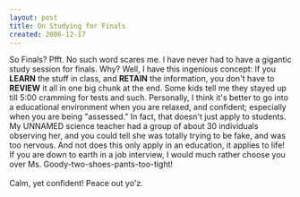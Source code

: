 ```yaml
---
layout: post
title: On Studying for Finals
created: 2006-12-17
---
```

<p>So Finals? <span class="blsp-spelling-error" id="SPELLING_ERROR_0" onclick="BLOG_clickHandler(this)">Pfft</span>. No such word scares me. I have never had to have a gigantic study session for finals. Why? Well, I have this ingenious concept: If you <span style="font-weight: bold;">LEARN</span> the stuff in class, and <span style="font-weight: bold;">RETAIN</span> the information, you don&#39;t have to <span style="font-weight: bold;">REVIEW</span> it all in one big chunk at the end. Some kids tell me they stayed up till 5:00 cramming for tests and such. Personally, I think it&#39;s better to go into a educational environment when you are relaxed, and confident; especially when you are being &quot;assessed.&quot; In fact, that doesn&#39;t just apply to students. My UNNAMED science teacher had a group of about 30 individuals observing her, and you could tell she was totally trying to be fake, and was too nervous. And not does this only apply in an education, it applies to life! If you are down to earth in a job interview, I would much rather choose you over Ms. Goody-two-shoes-pants-too-tight!<br />
	<br />
	Calm, yet confident! Peace out <span class="blsp-spelling-error" id="SPELLING_ERROR_1" onclick="BLOG_clickHandler(this)">yo&#39;z</span>.</p>
